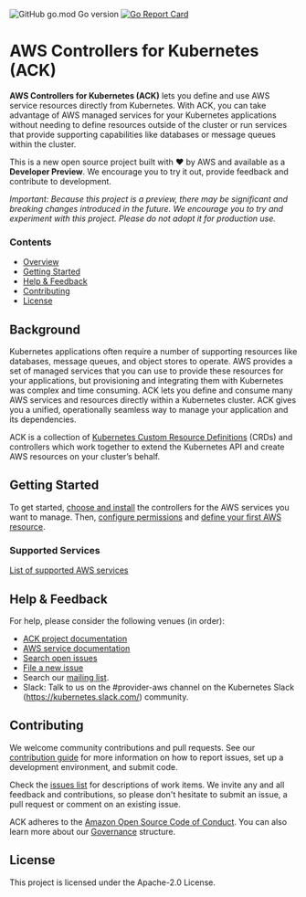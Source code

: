 ![GitHub go.mod Go version](https://img.shields.io/github/go-mod/go-version/aws/aws-controllers-k8s)
[![Go Report Card](https://goreportcard.com/badge/github.com/aws/aws-controllers-k8s)](https://goreportcard.com/report/github.com/aws/aws-controllers-k8s)

# AWS Controllers for Kubernetes (ACK)
**AWS Controllers for Kubernetes (ACK)** lets you define and use AWS service resources directly from Kubernetes. With ACK, you can take advantage of AWS managed services for your Kubernetes applications without needing to define resources outside of the cluster or run services that provide supporting capabilities like databases or message queues within the cluster.

This is a new open source project built with ❤️ by AWS and available as a **Developer Preview**. We encourage you to try it out, provide feedback and contribute to development.

*Important: Because this project is a preview, there may be significant and breaking changes introduced in the future. We encourage you to try and experiment with this project. Please do not adopt it for production use.*

### Contents
* [Overview](#background)
* [Getting Started](#getting-started)
* [Help & Feedback](#help--feedback)
* [Contributing](#contributing)
* [License](#license)

## Background
Kubernetes applications often require a number of supporting resources like databases, message queues, and object stores to operate. AWS provides a set of managed services that you can use to provide these resources for your applications, but provisioning and integrating them with Kubernetes was complex and time consuming. ACK lets you define and consume many AWS services and resources directly within a Kubernetes cluster. ACK gives you a unified, operationally seamless way to manage your application and its dependencies.

ACK is a collection of [Kubernetes Custom Resource Definitions](https://kubernetes.io/docs/concepts/extend-kubernetes/api-extension/custom-resources/) (CRDs) and controllers which work together to extend the Kubernetes API and create AWS resources on your cluster’s behalf.

## Getting Started
To get started, [choose and install](https://aws.github.io/aws-controllers-k8s/user-docs/install/) the controllers for the AWS services you want to manage. Then, [configure permissions](https://aws.github.io/aws-controllers-k8s/user-docs/permissions/) and [define your first AWS resource](https://aws.github.io/aws-controllers-k8s/user-docs/usage/).

### Supported Services
[List of supported AWS services](/services)

## Help & Feedback
For help, please consider the following venues (in order):

* [ACK project documentation](https://aws.github.io/aws-controllers-k8s/user-docs/install/)
* [AWS service documentation](https://docs.aws.amazon.com/)
* [Search open issues](https://github.com/aws/aws-controllers-k8s/issues)
* [File a new issue](https://github.com/aws/aws-controllers-k8s/issues/new/choose)
* Search our [mailing list](https://groups.google.com/forum/#!forum/aws-service-operator-user/).
* Slack: Talk to us on the #provider-aws channel on the Kubernetes Slack (https://kubernetes.slack.com/) community.

## Contributing
We welcome community contributions and pull requests. See our [contribution guide](/CONTRIBUTING.md) for more information on how to report issues, set up a development environment, and submit code.

Check the [issues list](https://github.com/aws/aws-controllers-k8s/issues) for descriptions of work items. We invite any and all feedback and contributions, so please don't hesitate to submit an issue, a pull request or comment on an existing issue.

ACK adheres to the [Amazon Open Source Code of Conduct](https://aws.github.io/code-of-conduct). You can also learn more about our [Governance](/GOVERNANCE.md) structure.

## License
This project is licensed under the Apache-2.0 License.
